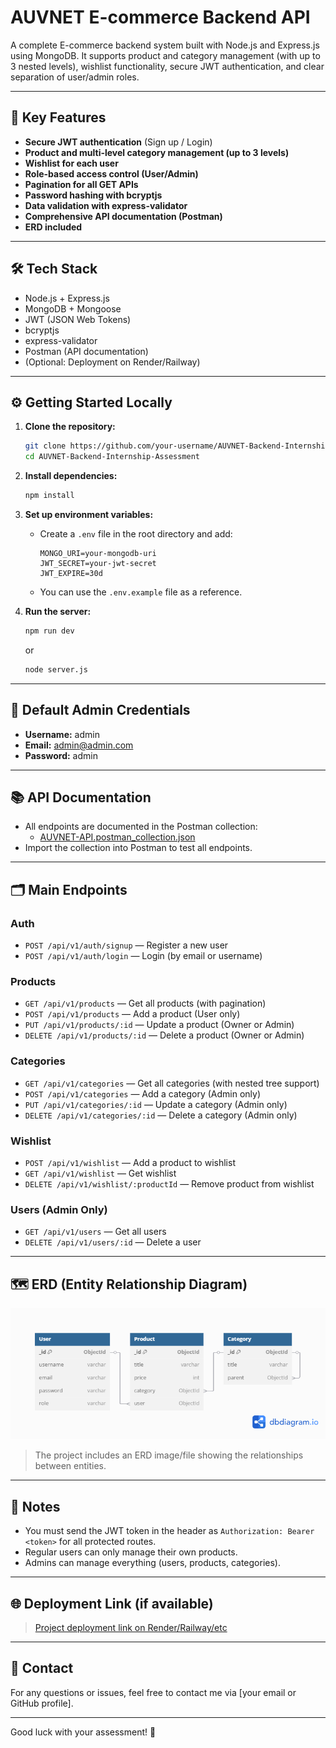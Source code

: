 # AUVNET E-commerce Backend API

A complete E-commerce backend system built with Node.js and Express.js using MongoDB. It supports product and category management (with up to 3 nested levels), wishlist functionality, secure JWT authentication, and clear separation of user/admin roles.

---

## 🚀 **Key Features**

- **Secure JWT authentication** (Sign up / Login)
- **Product and multi-level category management (up to 3 levels)**
- **Wishlist for each user**
- **Role-based access control (User/Admin)**
- **Pagination for all GET APIs**
- **Password hashing with bcryptjs**
- **Data validation with express-validator**
- **Comprehensive API documentation (Postman)**
- **ERD included**

---

## 🛠️ **Tech Stack**

- Node.js + Express.js
- MongoDB + Mongoose
- JWT (JSON Web Tokens)
- bcryptjs
- express-validator
- Postman (API documentation)
- (Optional: Deployment on Render/Railway)

---

## ⚙️ **Getting Started Locally**

1. **Clone the repository:**

   ```bash
   git clone https://github.com/your-username/AUVNET-Backend-Internship-Assessment.git
   cd AUVNET-Backend-Internship-Assessment
   ```

2. **Install dependencies:**

   ```bash
   npm install
   ```

3. **Set up environment variables:**

   - Create a `.env` file in the root directory and add:
     ```
     MONGO_URI=your-mongodb-uri
     JWT_SECRET=your-jwt-secret
     JWT_EXPIRE=30d
     ```
   - You can use the `.env.example` file as a reference.

4. **Run the server:**
   ```bash
   npm run dev
   ```
   or
   ```bash
   node server.js
   ```

---

## 👤 **Default Admin Credentials**

- **Username:** admin
- **Email:** admin@admin.com
- **Password:** admin

---

## 📚 **API Documentation**

- All endpoints are documented in the Postman collection:
  - [AUVNET-API.postman_collection.json](./AUVNET-API.postman_collection.json)
- Import the collection into Postman to test all endpoints.

---

## 🗂️ **Main Endpoints**

### **Auth**

- `POST /api/v1/auth/signup` — Register a new user
- `POST /api/v1/auth/login` — Login (by email or username)

### **Products**

- `GET /api/v1/products` — Get all products (with pagination)
- `POST /api/v1/products` — Add a product (User only)
- `PUT /api/v1/products/:id` — Update a product (Owner or Admin)
- `DELETE /api/v1/products/:id` — Delete a product (Owner or Admin)

### **Categories**

- `GET /api/v1/categories` — Get all categories (with nested tree support)
- `POST /api/v1/categories` — Add a category (Admin only)
- `PUT /api/v1/categories/:id` — Update a category (Admin only)
- `DELETE /api/v1/categories/:id` — Delete a category (Admin only)

### **Wishlist**

- `POST /api/v1/wishlist` — Add a product to wishlist
- `GET /api/v1/wishlist` — Get wishlist
- `DELETE /api/v1/wishlist/:productId` — Remove product from wishlist

### **Users (Admin Only)**

- `GET /api/v1/users` — Get all users
- `DELETE /api/v1/users/:id` — Delete a user

---

## 🗺️ **ERD (Entity Relationship Diagram)**

![ERD](./ERD.png)

> The project includes an ERD image/file showing the relationships between entities.

---

## 📝 **Notes**

- You must send the JWT token in the header as `Authorization: Bearer <token>` for all protected routes.
- Regular users can only manage their own products.
- Admins can manage everything (users, products, categories).

---

## 🌐 **Deployment Link (if available)**

> [Project deployment link on Render/Railway/etc](https://your-deployment-link.com)

---

## 📩 **Contact**

For any questions or issues, feel free to contact me via [your email or GitHub profile].

---

Good luck with your assessment! 🚀
